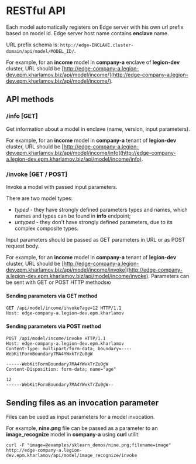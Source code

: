 # RESTful API
Each model automatically registers on Edge server with his own url prefix based on model id.
Edge server host name contains **enclave** name.

URL prefix schema is: `http://edge-ENCLAVE.cluster-domain/api/model/MODEL_ID/`.

For example, for an **income** model in **company-a** enclave of **legion-dev** cluster,
URL should be [http://edge-company-a.legion-dev.epm.kharlamov.biz/api/model/income/](http://edge-company-a.legion-dev.epm.kharlamov.biz/api/model/income/).

## API methods
### /info [GET]
Get information about a model in enclave (name, version, input parameters).

For example, for an **income** model in **company-a** tenant of **legion-dev** cluster,
URL should be [http://edge-company-a.legion-dev.epm.kharlamov.biz/api/model/income/info](http://edge-company-a.legion-dev.epm.kharlamov.biz/api/model/income/info).

### /invoke [GET / POST]
Invoke a model with passed input parameters.

There are two model types:
* *typed* - they have strongly defined parameters types and names, which names and types can be found in **info** endpoint;
* *untyped* - they don't have strongly defined parameters, due to its complex composite types.

Input parameters should be passed as GET parameters in URL or as POST request body.

For example, for an **income** model in **company-a** tenant of **legion-dev** cluster,
URL should be [http://edge-company-a.legion-dev.epm.kharlamov.biz/api/model/income/invoke](http://edge-company-a.legion-dev.epm.kharlamov.biz/api/model/income/invoke).
Parameters can be sent with GET or POST HTTP methodsю

#### Sending parameters via GET method
```
GET /api/model/income/invoke?age=12 HTTP/1.1
Host: edge-company-a.legion-dev.epm.kharlamov
```

#### Sending parameters via POST method
```
POST /api/model/income/invoke HTTP/1.1
Host: edge-company-a.legion-dev.epm.kharlamov
Content-Type: multipart/form-data; boundary=----WebKitFormBoundary7MA4YWxkTrZu0gW

------WebKitFormBoundary7MA4YWxkTrZu0gW
Content-Disposition: form-data; name="age"

12
------WebKitFormBoundary7MA4YWxkTrZu0gW--
```

## Sending files as an invocation parameter
Files can be used as input parameters for a model invocation.

For example, **nine.png** file can be passed as a parameter to an **image_recognize** model in **company-a** using **curl** utilit:
```
curl -F "image=@examples/sklearn_demos/nine.png;filename=image"  http://edge-company-a.legion-dev.epm.kharlamov/api/model/image_recognize/invoke
```